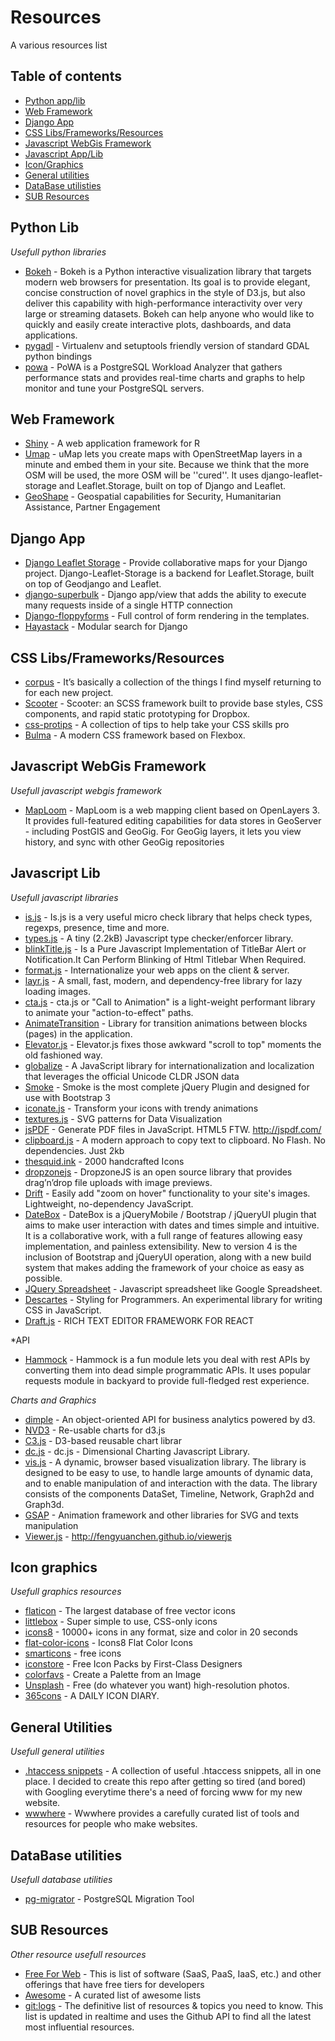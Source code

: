 # Resources
A various resources list

## Table of contents
- [Python app/lib](#python-lib)
- [Web Framework](#web-framework)
- [Django App](#django-app)
- [CSS Libs/Frameworks/Resources](#css-lib-framework-resources)
- [Javascript WebGis Framework](#javascript-webgis-framework)
- [Javascript App/Lib](#javascript-lib)
- [Icon/Graphics](#icon-graphics)
- [General utilities](#general-utilities)
- [DataBase utilisties](#db-utilities)
- [SUB Resources](#sub-resources)


## Python Lib
*Usefull python libraries*

* [Bokeh](http://bokeh.pydata.org/en/latest/) - Bokeh is a Python interactive visualization library that targets modern web browsers for presentation. Its goal is to provide elegant, concise construction of novel graphics in the style of D3.js, but also deliver this capability with high-performance interactivity over very large or streaming datasets. Bokeh can help anyone who would like to quickly and easily create interactive plots, dashboards, and data applications.
* [pygadl](https://github.com/dezhin/pygdal) - Virtualenv and setuptools friendly version of standard GDAL python bindings
* [powa](https://github.com/dalibo/powa/) - PoWA is a PostgreSQL Workload Analyzer that gathers performance stats and provides real-time charts and graphs to help monitor and tune your PostgreSQL servers.

## Web Framework

* [Shiny](http://shiny.rstudio.com/) - A web application framework for R
* [Umap](https://bitbucket.org/yohanboniface/umap) - uMap lets you create maps with OpenStreetMap layers in a minute and embed them in your site. Because we think that the more OSM will be used, the more OSM will be ''cured''. It uses django-leaflet-storage and Leaflet.Storage, built on top of Django and Leaflet.
* [GeoShape](http://geoshape.org/) - Geospatial capabilities for Security, Humanitarian Assistance, Partner Engagement

## Django App
* [Django Leaflet Storage](https://github.com/yohanboniface/django-leaflet-storage) - Provide collaborative maps for your Django project. Django-Leaflet-Storage is a backend for Leaflet.Storage, built on top of Geodjango and Leaflet.
* [django-superbulk](https://github.com/thelonecabbage/django-superbulk) - Django app/view that adds the ability to execute many requests inside of a single HTTP connection
* [Django-floppyforms](https://github.com/gregmuellegger/django-floppyforms) - Full control of form rendering in the templates.
* [Hayastack](http://haystacksearch.org/) - Modular search for Django

## CSS Libs/Frameworks/Resources
* [corpus](http://corpuscss.com/) - It’s basically a collection of the things I find myself returning to for each new project.
* [Scooter](http://dropbox.github.io/scooter/index.html) - Scooter: an SCSS framework built to provide base styles, CSS components, and rapid static prototyping for Dropbox.
* [css-protips](https://github.com/AllThingsSmitty/css-protips) - A collection of tips to help take your CSS skills pro
* [Bulma](http://bulma.io/) - A modern CSS framework based on Flexbox.

## Javascript WebGis Framework
*Usefull javascript webgis framework*

* [MapLoom](https://github.com/ROGUE-JCTD/MapLoom) - MapLoom is a web mapping client based on OpenLayers 3. It provides full-featured editing capabilities for data stores in GeoServer - including PostGIS and GeoGig. For GeoGig layers, it lets you view history, and sync with other GeoGig repositories

## Javascript Lib
*Usefull javascript libraries*

* [is.js](http://arasatasaygin.github.io/is.js/) - Is.js is a very useful micro check library that helps check types, regexps, presence, time and more.
* [types.js](https://github.com/phazelift/types.js) - A tiny (2.2kB) Javascript type checker/enforcer library.
* [blinkTitle.js](http://argunner.github.io/blinkTitle.js) - Is a Pure Javascript Implementation of TitleBar Alert or Notification.It Can Perform Blinking of Html Titlebar When Required.
* [format.js](http://formatjs.io/) - Internationalize your web apps on the client & server.
* [layr.js](http://callmecavs.github.io/layzr.js/) - A small, fast, modern, and dependency-free library for lazy loading images.
* [cta.js](http://kushagragour.in/lab/ctajs/) - cta.js or "Call to Animation" is a light-weight performant library to animate your "action-to-effect" paths.
* [AnimateTransition](https://github.com/Rapid-Application-Development-JS/AnimateTransition) - Library for transition animations between blocks (pages) in the application.
* [Elevator.js](http://tholman.com/elevator.js/) - Elevator.js fixes those awkward "scroll to top" moments the old fashioned way.
* [globalize](https://github.com/jquery/globalize) - A JavaScript library for internationalization and localization that leverages the official Unicode CLDR JSON data
* [Smoke](http://alfredobarron.github.io/smoke/) - Smoke is the most complete jQuery Plugin and designed for use with Bootstrap 3
* [iconate.js](http://bitshadow.github.io/iconate/) - Transform your icons with trendy animations
* [textures.js](http://riccardoscalco.github.io/textures/) - SVG patterns for Data Visualization
* [jsPDF](https://github.com/MrRio/jsPDF) - Generate PDF files in JavaScript. HTML5 FTW. http://jspdf.com/
* [clipboard.js](http://zenorocha.github.io/clipboard.js/) - A modern approach to copy text to clipboard. No Flash. No dependencies. Just 2kb
* [thesquid.ink](http://thesquid.ink/) - 2000 handcrafted Icons
* [dropzonejs](http://www.dropzonejs.com/) - DropzoneJS is an open source library that provides drag’n’drop file uploads with image previews.
* [Drift](https://github.com/imgix/drift) - Easily add "zoom on hover" functionality to your site's images. Lightweight, no-dependency JavaScript.
* [DateBox](http://dev.jtsage.com/DateBox/) - DateBox is a jQueryMobile / Bootstrap / jQueryUI plugin that aims to make user interaction with dates and times simple and intuitive. It is a collaborative work, with a full range of features allowing easy implementation, and painless extensibility. New to version 4 is the inclusion of Bootstrap and jQueryUI operation, along with a new build system that makes adding the framework of your choice as easy as possible.
* [JQuery Spreadsheet](http://www.inspireproduction.co.za/#/demo-ui/jquery-spreadsheet) - Javascript spreadsheet like Google Spreadsheet.
* [Descartes](https://descartes.io/) - Styling for Programmers. An experimental library for writing CSS in JavaScript.
* [Draft.js](https://facebook.github.io/draft-js/) - RICH TEXT EDITOR FRAMEWORK FOR REACT


*API

* [Hammock](https://github.com/kadirpekel/hammock) - Hammock is a fun module lets you deal with rest APIs by converting them into dead simple programmatic APIs. It uses popular requests module in backyard to provide full-fledged rest experience.


*Charts and Graphics*

* [dimple](http://dimplejs.org/) - An object-oriented API for business analytics powered by d3.
* [NVD3](http://nvd3.org/) - Re-usable charts for d3.js
* [C3.js](http://c3js.org/) - D3-based reusable chart librar
* [dc.js](https://dc-js.github.io/dc.js/) - dc.js - Dimensional Charting Javascript Library.
* [vis.js](http://visjs.org/) - A dynamic, browser based visualization library. The library is designed to be easy to use, to handle large amounts of dynamic data, and to enable manipulation of and interaction with the data. The library consists of the components DataSet, Timeline, Network, Graph2d and Graph3d.
* [GSAP](http://greensock.com/) - Animation framework and other libraries for SVG and texts manipulation
* [Viewer.js](http://fengyuanchen.github.io/viewerjs/) - http://fengyuanchen.github.io/viewerjs

## Icon graphics
*Usefull graphics resources*

* [flaticon](http://www.flaticon.com/) - The largest database of free vector icons
* [littlebox](http://littlebox.cabmaddux.com/) - Super simple to use, CSS-only icons
* [icons8](http://icons8.com/) - 10000+ icons in any format, size and color in 20 seconds
* [flat-color-icons](https://github.com/icons8/flat-color-icons) - Icons8 Flat Color Icons
* [smarticons](https://smarticons.co/icons) - free icons
* [iconstore](http://iconstore.co/) - Free Icon Packs by First-Class Designers
* [colorfavs](http://www.colorfavs.com/) -  Create a Palette from an Image
* [Unsplash](https://unsplash.com/) - Free (do whatever you want) high-resolution photos.
* [365cons](http://www.365cons.com/) - A DAILY ICON DIARY.

## General Utilities
*Usefull general utilities*

* [.htaccess snippets](https://github.com/phanan/htaccess) - A collection of useful .htaccess snippets, all in one place. I decided to create this repo after getting so tired (and bored) with Googling everytime there's a need of forcing www for my new website.
* [wwwhere](http://wwwhere.io/) - Wwwhere provides a carefully curated list of tools and resources for people who make websites.

## DataBase utilities
*Usefull database utilities*
* [pg-migrator](https://github.com/aphel-bilisim-hizmetleri/pg-migrator) - PostgreSQL Migration Tool

## SUB Resources
*Other resource usefull resources*

* [Free For Web](https://github.com/ripienaar/free-for-dev) - This is list of software (SaaS, PaaS, IaaS, etc.) and other offerings that have free tiers for developers
* [Awesome](https://github.com/sindresorhus/awesome) - A curated list of awesome lists
* [git:logs](http://www.gitlogs.com/resource-guides) - The definitive list of resources & topics you need to know. This list is updated in realtime and uses the Github API to find all the latest most influential resources.
